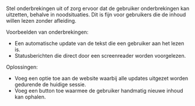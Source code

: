 <!-- @license CC0-1.0 -->

Stel onderbrekingen uit of zorg ervoor dat de gebruiker onderbrekingen kan uitzetten, behalve in noodsituaties.
Dit is fijn voor gebruikers die de inhoud willen lezen zonder afleiding.

Voorbeelden van onderbrekingen:

- Een automatische update van de tekst die een gebruiker aan het lezen is.
- Statusberichten die direct door een screenreader worden voorgelezen.

Oplossingen:

- Voeg een optie toe aan de website waarbij alle updates uitgezet worden gedurende de huidige sessie.
- Voeg een button toe waarmee de gebruiker handmatig nieuwe inhoud kan ophalen.
